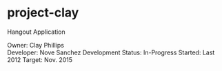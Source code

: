 # project-clay
Hangout Application

Owner: Clay Phillips <br/>
Developer: Nove Sanchez
Development Status: In-Progress
Started: Last 2012
Target: Nov. 2015

